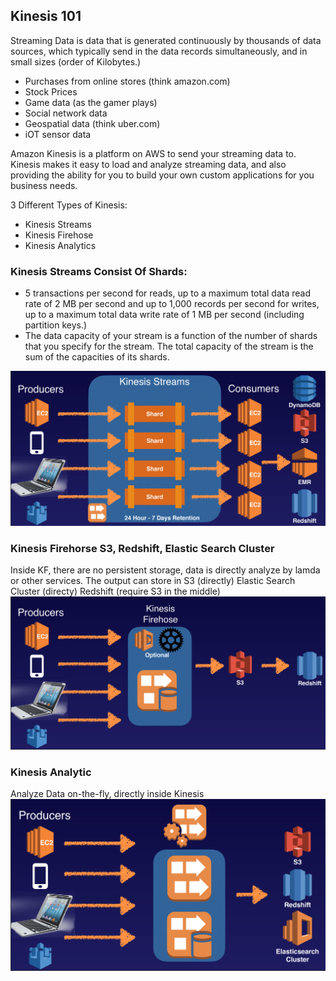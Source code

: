## Kinesis 101

Streaming Data is data that is generated continuously by thousands of data sources, which typically send in the data records simultaneously, and in small sizes (order of Kilobytes.)
- Purchases from online stores (think amazon.com)
- Stock Prices
- Game data (as the gamer plays)
- Social network data
- Geospatial data (think uber.com)
- iOT sensor data

Amazon Kinesis is a platform on AWS to send your streaming data to. Kinesis makes it easy to load and analyze streaming data, and also providing the ability for you to build your own custom applications for you business needs.

3 Different Types of Kinesis:
- Kinesis Streams
- Kinesis Firehose
- Kinesis Analytics

### Kinesis Streams Consist Of Shards:
- 5 transactions per second for reads, up to a maximum total data read rate of 2 MB per second and up to 1,000 records per second for writes, up to a maximum total data write rate of 1 MB per second (including partition keys.)
- The data capacity of your stream is a function of the number of shards that you specify for the stream. The total capacity of the stream is the sum of the capacities of its shards.

![Kinesis Stream](images/06-KinesisStream.png)

### Kinesis Firehorse S3, Redshift, Elastic Search Cluster
Inside KF, there are no persistent storage, data is directly analyze by lamda or other services. The output can store in S3 (directly) Elastic Search Cluster (directy) Redshift (require S3 in the middle)
![Kinesis Firehorse S3 Redshift](images/06-KinesisFirehorseS3Redshift.png)

### Kinesis Analytic
Analyze Data on-the-fly, directly inside Kinesis
![Kinesis Analytic](images/06-KinesisAnalytic.png)
